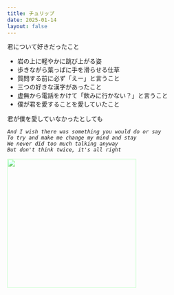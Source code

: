 ```yaml
---
title: チュリップ
date: 2025-01-14
layout: false
---
```


君について好きだったこと

- 岩の上に軽やかに跳び上がる姿
- 歩きながら葉っぱに手を滑らせる仕草
- 質問する前に必ず「えー」と言うこと
- 三つの好きな漢字があったこと
- 虚無から電話をかけて「飲みに行かない？」と言うこと
- 僕が君を愛することを愛していたこと

君が僕を愛していなかったとしても

<em>

```
And I wish there was something you would do or say
To try and make me change my mind and stay
We never did too much talking anyway
But don't think twice, it's all right
```

</em>

<img width="300px" style="filter: sepia(1) hue-rotate(70deg) saturate(1.5) contrast(1.5)" src="/images/porco-goodbye.png">


